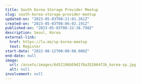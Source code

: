 ```yaml
---
title: South Korea Storage Provider Meetup
slug: south-korea-storage-provider-meetup
updated-on: "2023-05-03T08:21:01.261Z"
created-on: "2023-05-03T08:06:02.191Z"
published-on: "2023-05-03T08:22:38.798Z"
description: Seoul, Korea
external-link:
  href: https://lu.ma/sp-korea-meetup
  text: Register
start-date: "2022-08-12T00:00:00.000Z"
end-date: null
image:
  url: /assets/images/6452196b59d1f8a352664f3b_korea-sp.jpg
  alt: null
involvement: null
---
```

